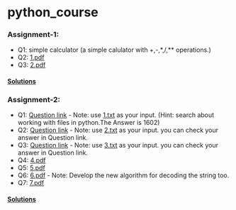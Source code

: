 # python_course

### Assignment-1:
- Q1: simple calculator (a simple calulator with +,-,*,/,** operations.)
- Q2: [1.pdf](Assignment_1/1.pdf)
- Q3: [2.pdf](Assignment_1/2.pdf)

#### [Solutions](Assignment_1/Solutions/Solution.md)

### Assignment-2:
- Q1: [Question link](https://adventofcode.com/2021/day/1) - Note: use [1.txt](Assignment_2/1.txt) as your input. (Hint: search about working with files in python.The Answer is 1602) 
- Q2: [Question link](https://adventofcode.com/2021/day/2) - Note: use [2.txt](Assignment_2/2.txt) as your input. you can check your answer in Question link.
- Q3: [Question link](https://adventofcode.com/2021/day/3) - Note: use [3.txt](Assignment_2/3.txt) as your input. you can check your answer in Question link.
- Q4: [4.pdf](Assignment_2/4.pdf)
- Q5: [5.pdf](Assignment_2/5.pdf)
- Q6: [6.pdf](Assignment_2/6.pdf) - Note: Develop the new algorithm for decoding the string too.
- Q7: [7.pdf](Assignment_2/7.pdf)

#### [Solutions](Assignment_2/Solutions/Solution.md)
